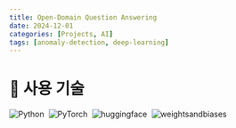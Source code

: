```yaml
---
title: Open-Domain Question Answering
date: 2024-12-01
categories: [Projects, AI]
tags: [anomaly-detection, deep-learning]
---
```


# 🔧 사용 기술

<div style="display: flex; flex-direction: column; gap: 0.5rem;">
  <div style="display: flex; flex-wrap: wrap; gap: 0.5rem;">
    <img src="https://img.shields.io/badge/Python-3776AB?style=for-the-badge&logo=python&logoColor=white" alt="Python">
    <img src="https://img.shields.io/badge/PyTorch-EE4C2C?style=for-the-badge&logo=pytorch&logoColor=white" alt="PyTorch">
    <img src="https://img.shields.io/badge/huggingface-FFD21E?style=for-the-badge&logo=huggingface&logoColor=black" alt="huggingface">
    <img src="https://img.shields.io/badge/weightsandbiases-FFBE00?style=for-the-badge&logo=weightsandbiases&logoColor=white" alt="weightsandbiases">
  </div>
</div>